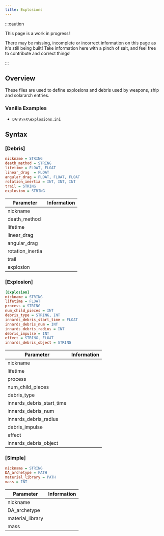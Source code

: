 ```yaml
---
title: Explosions
---
```


:::caution

This page is a work in progress!

There may be missing, incomplete or incorrect information on this page as it's still being built! Take information here with a pinch of salt, and feel free to contribute and correct things!

:::

## Overview

These files are used to define explosions and debris used by weapons, ship and solararch entries.

### Vanilla Examples

- `DATA\FX\explosions.ini`

## Syntax

### [Debris]

```ini
nickname = STRING
death_method = STRING
lifetime = FLOAT, FLOAT
linear_drag  = FLOAT
angular_drag = FLOAT, FLOAT, FLOAT
rotation_inertia = INT, INT, INT
trail = STRING
explosion = STRING
```

| Parameter        | Information |
| ---------------- | ----------- |
| nickname         |             |
| death_method     |             |
| lifetime         |             |
| linear_drag      |             |
| angular_drag     |             |
| rotation_inertia |             |
| trail            |             |
| explosion        |             |

### [Explosion]

```ini
[Explosion]
nickname = STRING
lifetime = FLOAT
process = STRING
num_child_pieces = INT
debris_type = STRING, INT
innards_debris_start_time = FLOAT
innards_debris_num = INT
innards_debris_radius = INT
debris_impulse = INT
effect = STRING, FLOAT
innards_debris_object = STRING
```

| Parameter                 | Information |
| ------------------------- | ----------- |
| nickname                  |             |
| lifetime                  |             |
| process                   |             |
| num_child_pieces          |             |
| debris_type               |             |
| innards_debris_start_time |             |
| innards_debris_num        |             |
| innards_debris_radius     |             |
| debris_impulse            |             |
| effect                    |             |
| innards_debris_object     |             |

### [Simple]

```ini
nickname = STRING
DA_archetype = PATH
material_library = PATH
mass = INT
```

| Parameter        | Information |
| ---------------- | ----------- |
| nickname         |             |
| DA_archetype     |             |
| material_library |             |
| mass             |             |
